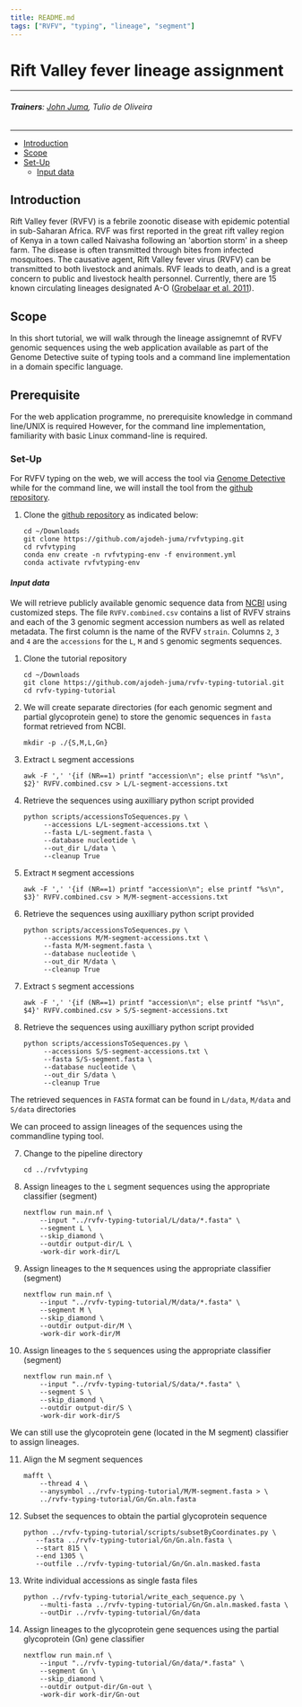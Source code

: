 ```yaml
---
title: README.md
tags: ["RVFV", "typing", "lineage", "segment"]
---
```

# **Rift Valley fever lineage assignment**
---
###### ***Trainers***: [John Juma](https://github.com/ajodeh-juma), Tulio de Oliveira
---

- [Introduction](#introduction)
- [Scope](#scope)
- [Set-Up](#setup)
    - [Input data](#input-data)


## Introduction
Rift Valley fever (RVFV) is a febrile zoonotic disease with epidemic potential in sub-Saharan Africa.
RVF was first reported in the great rift valley region of Kenya in a town called Naivasha following 
an 'abortion storm' in a sheep farm.
The disease is often transmitted through bites from infected mosquitoes. The causative agent, Rift 
Valley fever virus (RVFV) can be transmitted to both livestock and animals. RVF leads to death, and is
a great concern to public and livestock health personnel. Currently, there are 15 known circulating lineages designated
A-O ([Grobelaar et al. 2011](https://www.ncbi.nlm.nih.gov/pmc/articles/PMC3311189/)).

## Scope
In this short tutorial, we will walk through the lineage assignemnt of RVFV genomic sequences using
the web application available as part of the Genome Detective suite of typing tools 
and a command line implementation in a domain specific language.


## Prerequisite

For the web application programme, no prerequisite knowledge in command line/UNIX is required
However, for the command line implementation, familiarity with basic Linux command-line is required.


### Set-Up
For RVFV typing on the web, we will access the tool via [Genome Detective](https://www.genomedetective.com/app/typingtool/rvfv/)
while for the command line, we will install the tool from the [github repository](https://github.com/ajodeh-juma/rvfvtyping).

1. Clone the [github repository](https://github.com/ajodeh-juma/rvfvtyping) as indicated below:
   ```
   cd ~/Downloads
   git clone https://github.com/ajodeh-juma/rvfvtyping.git
   cd rvfvtyping
   conda env create -n rvfvtyping-env -f environment.yml
   conda activate rvfvtyping-env
   ```


#### ***Input data***
We will retrieve publicly available genomic sequence data from [NCBI](https://www.ncbi.nlm.nih.gov/) using customized
steps. The file `RVFV.combined.csv` contains a list of RVFV strains and each of the 3 genomic segment
accession numbers as well as related metadata. The first column is the name of the RVFV `strain`. Columns `2`, `3` and `4` 
are the `accessions` for the `L`, `M` and `S` genomic segments sequences.


1. Clone the tutorial repository
   ```
   cd ~/Downloads
   git clone https://github.com/ajodeh-juma/rvfv-typing-tutorial.git
   cd rvfv-typing-tutorial
   ```
   
2. We will create separate directories (for each genomic segment and partial glycoprotein gene) to store the genomic sequences in `fasta` format retrieved from NCBI.

    ```
    mkdir -p ./{S,M,L,Gn}
    ```

3. Extract `L` segment accessions
   ```
   awk -F ',' '{if (NR==1) printf "accession\n"; else printf "%s\n", $2}' RVFV.combined.csv > L/L-segment-accessions.txt
   ```


4. Retrieve the sequences using auxilliary python script provided 
   ```
   python scripts/accessionsToSequences.py \
        --accessions L/L-segment-accessions.txt \
        --fasta L/L-segment.fasta \
        --database nucleotide \
        --out_dir L/data \
        --cleanup True
   ```


5. Extract `M` segment accessions
   ```
   awk -F ',' '{if (NR==1) printf "accession\n"; else printf "%s\n", $3}' RVFV.combined.csv > M/M-segment-accessions.txt
   ```


6. Retrieve the sequences using auxilliary python script provided 
   ```
   python scripts/accessionsToSequences.py \
        --accessions M/M-segment-accessions.txt \
        --fasta M/M-segment.fasta \
        --database nucleotide \
        --out_dir M/data \
        --cleanup True
   ```


5. Extract `S` segment accessions
   ```
   awk -F ',' '{if (NR==1) printf "accession\n"; else printf "%s\n", $4}' RVFV.combined.csv > S/S-segment-accessions.txt
   ```


6. Retrieve the sequences using auxilliary python script provided 
   ```
   python scripts/accessionsToSequences.py \
        --accessions S/S-segment-accessions.txt \
        --fasta S/S-segment.fasta \
        --database nucleotide \
        --out_dir S/data \
        --cleanup True
   ```
   
The retrieved sequences in `FASTA` format can be found in `L/data`, `M/data` and `S/data` directories

We can proceed to assign lineages of the sequences using the commandline typing tool.

7. Change to the pipeline directory
   ```
   cd ../rvfvtyping
   ```

8. Assign lineages to the `L` segment sequences using the appropriate classifier (segment)

    ```
    nextflow run main.nf \
        --input "../rvfv-typing-tutorial/L/data/*.fasta" \
        --segment L \
        --skip_diamond \
        --outdir output-dir/L \
        -work-dir work-dir/L
    ```
   
9. Assign lineages to the `M` sequences using the appropriate classifier (segment)

    ```
    nextflow run main.nf \
        --input "../rvfv-typing-tutorial/M/data/*.fasta" \
        --segment M \
        --skip_diamond \
        --outdir output-dir/M \
        -work-dir work-dir/M
    ```
   
10. Assign lineages to the `S` sequences using the appropriate classifier (segment)

    ```
    nextflow run main.nf \
        --input "../rvfv-typing-tutorial/S/data/*.fasta" \
        --segment S \
        --skip_diamond \
        --outdir output-dir/S \
        -work-dir work-dir/S
    ```
    
    
We can still use the glycoprotein gene (located in the M segment) classifier to assign lineages.

11. Align the M segment sequences

    ```
    mafft \
        --thread 4 \
        --anysymbol ../rvfv-typing-tutorial/M/M-segment.fasta > \
        ../rvfv-typing-tutorial/Gn/Gn.aln.fasta
    ```

12. Subset the sequences to obtain the partial glycoprotein sequence

    ```
    python ../rvfv-typing-tutorial/scripts/subsetByCoordinates.py \
       --fasta ../rvfv-typing-tutorial/Gn/Gn.aln.fasta \
       --start 815 \
       --end 1305 \
       --outfile ../rvfv-typing-tutorial/Gn/Gn.aln.masked.fasta
    ```
  
13. Write individual accessions as single fasta files

    ```
    python ../rvfv-typing-tutorial/write_each_sequence.py \
        --multi-fasta ../rvfv-typing-tutorial/Gn/Gn.aln.masked.fasta \
        --outDir ../rvfv-typing-tutorial/Gn/data
    ```


14. Assign lineages to the glycoprotein gene sequences using the partial glycoprotein (Gn) gene classifier

    ```
    nextflow run main.nf \
        --input "../rvfv-typing-tutorial/Gn/data/*.fasta" \
        --segment Gn \
        --skip_diamond \
        --outdir output-dir/Gn-out \
        -work-dir work-dir/Gn-out
    ```

